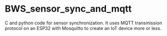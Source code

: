 # BWS_sensor_sync_and_mqtt
C and python code for sensor synchronization. It uses MQTT transmission protocol on an ESP32 with Mosquitto to create an IoT device more or less.
